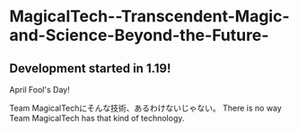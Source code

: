 # MagicalTech--Transcendent-Magic-and-Science-Beyond-the-Future-
Development started in 1.19!
--
April Fool's Day!

Team MagicalTechにそんな技術、あるわけないじゃない。
There is no way Team MagicalTech has that kind of technology.
